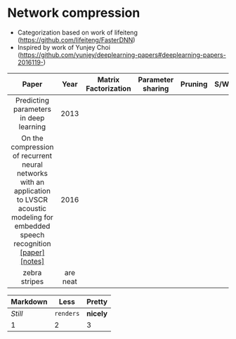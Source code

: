 # Network compression

- Categorization based on work of lifeiteng (https://github.com/lifeiteng/FasterDNN)
- Inspired by work of Yunjey Choi (https://github.com/yunjey/deeplearning-papers#deeplearning-papers-2016119-)




| Paper         | Year  | Matrix Factorization | Parameter sharing | Pruning | S/W | H/W | DNN type |
| :-----------: |:-----:|:-----------:|:-------:|:-------:|:---:|:---:|:--------:|
| Predicting parameters in deep learning | 2013 |             |         |     |     | **CNN** | 
| On the compression of recurrent neural networks with an application to LVSCR acoustic modeling for embedded speech recognition [[paper]](https://arxiv.org/pdf/1603.08042.pdf) [[notes]](https://github.com/mjc92/studies/blob/master/notes/On_the_compression_of_recurrent_neural_networks_with_an_application_to_lvcsr_acoustic_modeling_for_embedded_speech_recognition.md) | 2016 |  |         |     |     | **RNN** |
| zebra stripes | are neat      |             |         |     |     |          |


Markdown | Less | Pretty
--- | --- | ---
*Still* | `renders` | **nicely**
1 | 2 | 3
